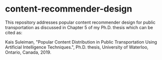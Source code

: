 # content-recommender-design

This repository addresses popular content recommender design for public transportation as discussed in Chapter 5 of my Ph.D. thesis which can be cited as:

Kais Suleiman, "Popular Content Distribution in Public Transportation Using Artificial Intelligence Techniques.", Ph.D. thesis, University of Waterloo, Ontario, Canada, 2019.
